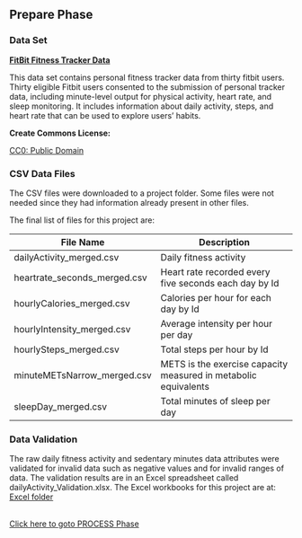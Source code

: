 ## Prepare Phase

### Data Set

**<a href="https://www.kaggle.com/datasets/arashnic/fitbit" target="_blank">FitBit Fitness Tracker Data</a>** 

This data set contains personal fitness tracker data from thirty fitbit users. Thirty eligible Fitbit users consented to the submission of personal tracker data, including minute-level output for physical activity, heart rate, and sleep monitoring. It includes information about daily activity, steps, and heart rate that can be used to explore users’ habits.

**Create Commons License:**

<a href="https://creativecommons.org/publicdomain/zero/1.0/" target="_blank">CC0: Public Domain</a>


### CSV Data Files

The CSV files were downloaded to a project folder. Some files were not needed since they had information already present in other files.

The final list of files for this project are:


| File Name                  | Description            |
|----------------------------|------------------------|
| dailyActivity_merged.csv   | Daily fitness activity |
| heartrate_seconds_merged.csv| Heart rate recorded every five seconds each day by Id                       |
| hourlyCalories_merged.csv  | Calories per hour for each day by Id                     |
| hourlyIntensity_merged.csv | Average intensity per hour per day                  |
| hourlySteps_merged.csv     | Total steps per hour by Id                       |
| minuteMETsNarrow_merged.csv| METS is the exercise capacity measured in metabolic equivalents                        |
| sleepDay_merged.csv        | Total minutes of sleep per day                       |

### Data Validation

The raw daily fitness activity and sedentary minutes data attributes were validated for invalid data such as negative values and for invalid ranges of data.  The validation results are in an Excel spreadsheet called dailyActivity_Validation.xlsx. The Excel workbooks for this project are at: <a href="https://github.com/mwalbers1/Google-Data-Analytics-capstone/tree/main/Excel" target="_blank">Excel folder</a> 

<br/>
<a href="https://github.com/mwalbers1/Google-Data-Analytics-capstone/blob/main/PROCESS.md" target="_blank">Click here to goto PROCESS Phase</a>




